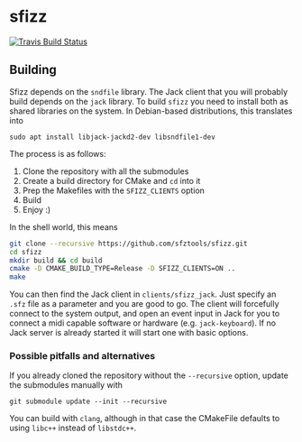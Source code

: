 # sfizz

[![Travis Build Status](https://img.shields.io/travis/com/sfztools/sfizz.svg?label=Linux-macOS&style=popout&logo=travis)](https://travis-ci.com/sfztools/sfizz)

## Building

Sfizz depends on the `sndfile` library.
The Jack client that you will probably build depends on the `jack` library.
To build `sfizz` you need to install both as shared libraries on the system.
In Debian-based distributions, this translates into
```
sudo apt install libjack-jackd2-dev libsndfile1-dev
```

The process is as follows:
1. Clone the repository with all the submodules
2. Create a build directory for CMake and `cd` into it
3. Prep the Makefiles with the `SFIZZ_CLIENTS` option
4. Build
5. Enjoy :)

In the shell world, this means
```sh
git clone --recursive https://github.com/sfztools/sfizz.git
cd sfizz
mkdir build && cd build
cmake -D CMAKE_BUILD_TYPE=Release -D SFIZZ_CLIENTS=ON ..
make
```
You can then find the Jack client in `clients/sfizz_jack`.
Just specify an `.sfz` file as a parameter and you are good to go.
The client will forcefully connect to the system output, and open an event input in Jack for you to connect a midi capable software or hardware (e.g. `jack-keyboard`).
If no Jack server is already started it will start one with basic options.

### Possible pitfalls and alternatives

If you already cloned the repository without the `--recursive` option, update the submodules manually with
```
git submodule update --init --recursive
```

You can build with `clang`, although in that case the CMakeFile defaults to using `libc++` instead of `libstdc++`.
